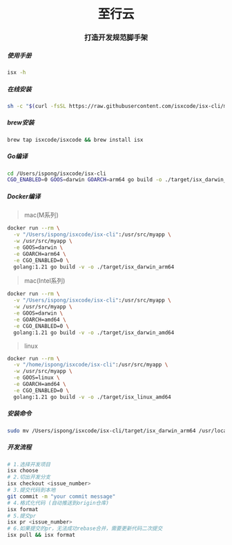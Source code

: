 <h1 align="center">
  至行云
</h1>

<h3 align="center">
  打造开发规范脚手架
</h3>

##### 使用手册

```bash
isx -h
```

##### 在线安装

```bash
sh -c "$(curl -fsSL https://raw.githubusercontent.com/isxcode/isx-cli/main/install.sh)"
```

##### brew安装

```bash
brew tap isxcode/isxcode && brew install isx
```

##### Go编译

```bash
cd /Users/ispong/isxcode/isx-cli
CGO_ENABLED=0 GOOS=darwin GOARCH=arm64 go build -o ./target/isx_darwin_arm64 main.go
```

##### Docker编译

> mac(M系列)

```bash
docker run --rm \
  -v "/Users/ispong/isxcode/isx-cli":/usr/src/myapp \
  -w /usr/src/myapp \
  -e GOOS=darwin \
  -e GOARCH=arm64 \
  -e CGO_ENABLED=0 \
  golang:1.21 go build -v -o ./target/isx_darwin_arm64
```

> mac(Intel系列)

```bash
docker run --rm \
  -v "/Users/ispong/isxcode/isx-cli":/usr/src/myapp \
  -w /usr/src/myapp \
  -e GOOS=darwin \
  -e GOARCH=amd64 \
  -e CGO_ENABLED=0 \
  golang:1.21 go build -v -o ./target/isx_darwin_amd64
```

> linux

```bash
docker run --rm \
  -v "/home/ispong/isxcode/isx-cli":/usr/src/myapp \
  -w /usr/src/myapp \
  -e GOOS=linux \
  -e GOARCH=amd64 \
  -e CGO_ENABLED=0 \
  golang:1.21 go build -v -o ./target/isx_linux_amd64
```

##### 安装命令

```bash
sudo mv /Users/ispong/isxcode/isx-cli/target/isx_darwin_arm64 /usr/local/bin/isx
```

##### 开发流程

```bash
# 1.选择开发项目
isx choose
# 2.切出开发分支
isx checkout <issue_number>
# 3.提交代码到本地
git commit -m "your commit message"
# 4.格式化代码 (自动推送到origin仓库)
isx format
# 5.提交pr
isx pr <issue_number>
# 6.如果提交的pr，无法成功rebase合并，需要更新代码二次提交
isx pull && isx format
```